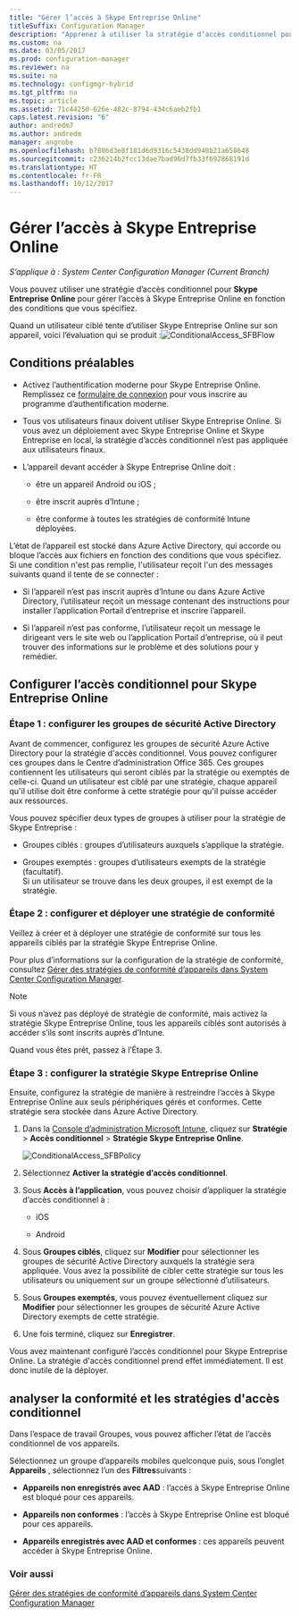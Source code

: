 ```yaml
---
title: "Gérer l’accès à Skype Entreprise Online"
titleSuffix: Configuration Manager
description: "Apprenez à utiliser la stratégie d’accès conditionnel pour gérer l’accès à Skype Entreprise Online."
ms.custom: na
ms.date: 03/05/2017
ms.prod: configuration-manager
ms.reviewer: na
ms.suite: na
ms.technology: configmgr-hybrid
ms.tgt_pltfrm: na
ms.topic: article
ms.assetid: 71c44250-626e-482c-8794-434c6aeb2fb1
caps.latest.revision: "6"
author: andredm7
ms.author: andredm
manager: angrobe
ms.openlocfilehash: b7886d3e8f181d6d9316c5438dd948b21a658648
ms.sourcegitcommit: c236214b2fcc13dae7bad96d7fb33f692868191d
ms.translationtype: HT
ms.contentlocale: fr-FR
ms.lasthandoff: 10/12/2017
---
```

# <a name="manage-skype-for-business-online-access"></a>Gérer l’accès à Skype Entreprise Online

*S’applique à : System Center Configuration Manager (Current Branch)*


Vous pouvez utiliser une stratégie d’accès conditionnel pour  **Skype Entreprise Online** pour gérer l’accès à Skype Entreprise Online en fonction des conditions que vous spécifiez.  


 Quand un utilisateur ciblé tente d’utiliser Skype Entreprise Online sur son appareil, voici l’évaluation qui se produit :![ConditionalAccess&#95;SFBFlow](media/ConditionalAccess_SFBFlow.png)  

## <a name="prerequisites"></a>Conditions préalables  

-   Activez l’authentification moderne pour Skype Entreprise Online. Remplissez ce [formulaire de connexion](https://connect.microsoft.com/office/Survey/NominationSurvey.aspx?SurveyID=17299&ProgramID=8715) pour vous inscrire au programme d’authentification moderne.  

-   Tous vos utilisateurs finaux doivent utiliser Skype Entreprise Online. Si vous avez un déploiement avec Skype Entreprise Online et Skype Entreprise en local, la stratégie d’accès conditionnel n’est pas appliquée aux utilisateurs finaux.  

-   L’appareil devant accéder à Skype Entreprise Online doit :  

    -   être un appareil Android ou iOS ;  

    -   être inscrit auprès d’Intune ;  

    -   être conforme à toutes les stratégies de conformité Intune déployées.  

 L’état de l’appareil est stocké dans Azure Active Directory, qui accorde ou bloque l’accès aux fichiers en fonction des conditions que vous spécifiez.  
Si une condition n'est pas remplie, l'utilisateur reçoit l'un des messages suivants quand il tente de se connecter :  

-   Si l’appareil n’est pas inscrit auprès d’Intune ou dans Azure Active Directory, l’utilisateur reçoit un message contenant des instructions pour installer l’application Portail d’entreprise et inscrire l’appareil.  

-   Si l’appareil n’est pas conforme, l’utilisateur reçoit un message le dirigeant vers le site web ou l’application Portail d’entreprise, où il peut trouver des informations sur le problème et des solutions pour y remédier.  

## <a name="configure-conditional-access-for-skype-for-business-online"></a>Configurer l’accès conditionnel pour Skype Entreprise Online  

### <a name="step-1-configure-active-directory-security-groups"></a>Étape 1 : configurer les groupes de sécurité Active Directory  
 Avant de commencer, configurez les groupes de sécurité Azure Active Directory pour la stratégie d'accès conditionnel. Vous pouvez configurer ces groupes dans le Centre d’administration Office 365. Ces groupes contiennent les utilisateurs qui seront ciblés par la stratégie ou exemptés de celle-ci. Quand un utilisateur est ciblé par une stratégie, chaque appareil qu'il utilise doit être conforme à cette stratégie pour qu'il puisse accéder aux ressources.  

 Vous pouvez spécifier deux types de groupes à utiliser pour la stratégie de Skype Entreprise :  

-   Groupes ciblés : groupes d’utilisateurs auxquels s’applique la stratégie.  

-   Groupes exemptés : groupes d’utilisateurs exempts de la stratégie (facultatif).  
    Si un utilisateur se trouve dans les deux groupes, il est exempt de la stratégie.  

### <a name="step-2-configure-and-deploy-a-compliance-policy"></a>Étape 2 : configurer et déployer une stratégie de conformité  
 Veillez à créer et à déployer une stratégie de conformité sur tous les appareils ciblés par la stratégie Skype Entreprise Online.  

 Pour plus d’informations sur la configuration de la stratégie de conformité, consultez [Gérer des stratégies de conformité d’appareils dans System Center Configuration Manager](../../protect/deploy-use/device-compliance-policies.md).  

> [!NOTE]  
>  Si vous n’avez pas déployé de stratégie de conformité, mais activez la stratégie Skype Entreprise Online, tous les appareils ciblés sont autorisés à accéder s’ils sont inscrits auprès d’Intune.  

 Quand vous êtes prêt, passez à l’Étape 3.  

### <a name="step-3-configure-the-skype-for-business-online-policy"></a>Étape 3 : configurer la stratégie Skype Entreprise Online  
 Ensuite, configurez la stratégie de manière à restreindre l’accès à Skype Entreprise Online aux seuls périphériques gérés et conformes. Cette stratégie sera stockée dans Azure Active Directory.  

1.  Dans la [Console d’administration Microsoft Intune](https://manage.microsoft.com), cliquez sur **Stratégie** > **Accès conditionnel** > **Stratégie Skype Entreprise Online**.  

     ![ConditionalAccess&#95;SFBPolicy](media/ConditionalAccess_SFBPolicy.png)  

2.  Sélectionnez **Activer la stratégie d’accès conditionnel**.  

3.  Sous **Accès à l’application**, vous pouvez choisir d’appliquer la stratégie d’accès conditionnel à :  

    -   iOS  

    -   Android  

4.  Sous **Groupes ciblés**, cliquez sur **Modifier** pour sélectionner les groupes de sécurité Active Directory auxquels la stratégie sera appliquée. Vous avez la possibilité de cibler cette stratégie sur tous les utilisateurs ou uniquement sur un groupe sélectionné d’utilisateurs.  

5.  Sous **Groupes exemptés**, vous pouvez éventuellement cliquez sur **Modifier** pour sélectionner les groupes de sécurité Azure Active Directory exempts de cette stratégie.  

6.  Une fois terminé, cliquez sur **Enregistrer**.  

 Vous avez maintenant configuré l’accès conditionnel pour Skype Entreprise Online. La stratégie d'accès conditionnel prend effet immédiatement. Il est donc inutile de la déployer.  

## <a name="monitor-the-compliance-and-conditional-access-policies"></a>analyser la conformité et les stratégies d'accès conditionnel  
 Dans l’espace de travail Groupes, vous pouvez afficher l’état de l’accès conditionnel de vos appareils.  

 Sélectionnez un groupe d’appareils mobiles quelconque puis, sous l’onglet **Appareils** , sélectionnez l’un des **Filtres**suivants :  

-   **Appareils non enregistrés avec AAD** : l’accès à Skype Entreprise Online est bloqué pour ces appareils.  

-   **Appareils non conformes** : l’accès à Skype Entreprise Online est bloqué pour ces appareils.  

-   **Appareils enregistrés avec AAD et conformes** : ces appareils peuvent accéder à Skype Entreprise Online.  

### <a name="see-also"></a>Voir aussi  

 [Gérer des stratégies de conformité d’appareils dans System Center Configuration Manager](../../protect/deploy-use/device-compliance-policies.md)
